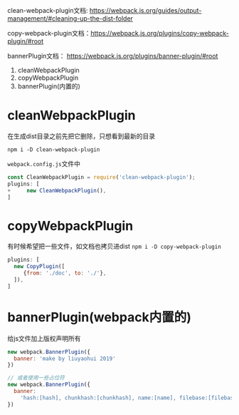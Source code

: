 clean-webpack-plugin文档: 
https://webpack.js.org/guides/output-management/#cleaning-up-the-dist-folder

copy-webpack-plugin文档：https://webpack.js.org/plugins/copy-webpack-plugin/#root

bannerPlugin文档： https://webpack.js.org/plugins/banner-plugin/#root


1. cleanWebpackPlugin
2. copyWebpackPlugin
3. bannerPlugin(内置的)

# cleanWebpackPlugin
在生成dist目录之前先把它删除，只想看到最新的目录

`npm i -D clean-webpack-plugin`

`webpack.config.js`文件中
```js
const CleanWebpackPlugin = require('clean-webpack-plugin');
plugins: [
+     new CleanWebpackPlugin(),
]
```


# copyWebpackPlugin
有时候希望把一些文件，如文档也拷贝进dist
`npm i -D copy-webpack-plugin`


```js
plugins: [
  new CopyPlugin([
     {from: './doc', to: './'},
  ]),
]

```

# bannerPlugin(webpack内置的)
给js文件加上版权声明所有
```js
new webpack.BannerPlugin({
  banner: 'make by liuyaohui 2019'
})

// 或者使用一些占位符
new webpack.BannerPlugin({
  banner:
    'hash:[hash], chunkhash:[chunkhash], name:[name], filebase:[filebase], query:[query], file:[file]'
})
```